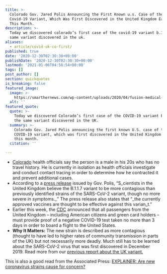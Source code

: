 ```yaml
---
title: >-
  Colorado Gov. Jared Polis Announcing the First Known u.s. Case of the New
  Covid-19 Variant, Which Was First Discovered in the United Kingdom Earlier
  This Month.
description: >-
  Today we discovered colorado’s first case of the covid-19 variant b.1.1.7, the
  same variant discovered in the uk.
aliases:
  - article/covid-uk-co-first/
published: true
date: '2020-12-30T02:30:30+00:00'
publishDate: '2020-12-30T02:30:30+00:00'
lastmod: '2021-01-06T04:56:54+00:00'
tags: []
post_author: []
section: quickquotes
is_breaking: false
featured_image:
  image: >-
    https://smarthernews.com/wp-content/uploads/2020/04/fusion-medical-animation-EAgGqOiDDMg-unsplash-min-1024x576.jpg
  alt: ''
featured_quote:
  quote: >-
    Today we discovered Colorado’s first case of the COVID-19 variant B.1.1.7,
    the same variant discovered in the UK.
  summary: >-
    Colorado Gov. Jared Polis announcing the first known U.S. case of the new
    COVID-19 variant, which was first discovered in the United Kingdom earlier
    this month.
  citation: ''

---
```

*   [Colorado](https://www.colorado.gov/governor/news/3856-gov-polis-and-state-public-health-officials-announce-first-case-covid-variant-covid-19) health officials say the person is a male in his 20s who has no travel history. He is currently in isolation as health officials investigate and conduct contact tracing in order to determine how he contracted it and prevent additional cases.
*   According to a [press release](https://www.colorado.gov/governor/news/3856-gov-polis-and-state-public-health-officials-announce-first-case-covid-variant-covid-19) issued by Gov. Polis, “S_cientists in the United Kingdom believe the B.1.1.7 variant to be more contagious than previously identified strains of the SARS-CoV-2 variant, though no more severe in symptoms._” The press release also states that “_the currently approved vaccines are thought to be effective against this varian_t.”
*   Earlier this week, the [CDC](https://www.cdc.gov/coronavirus/2019-ncov/travelers/testing-UK-air-travelers.html) announced that all passengers from the United Kingdom – including American citizens and green card holders – must provide proof of a negative COVID-19 test taken no more than 3 days in order to board a flight to the United States.
*   **Why It Matters:** The new strain is described as more contagious (thought to have led to higher rates of community transmission in parts of the UK) but not necessarily more deadly. Much still has to be learned about the SARS-CoV-2 virus that was first discovered in December 2019. Read more from our [previous report about the UK variant.](https://smarthernews.com/article/first-us-uk-covid-variant/)

This is also a good read from the Associated Press: [EXPLAINER: Are new coronavirus strains cause for concern?](https://apnews.com/article/new-coronavirus-strain-england-explainer-74ea2d47820b8dcac02f95ad9440f533)